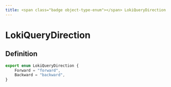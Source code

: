 ```yaml
---
title: <span class="badge object-type-enum"></span> LokiQueryDirection
---
```

# <span class="badge object-type-enum"></span> LokiQueryDirection

## Definition

```typescript
export enum LokiQueryDirection {
	Forward = "forward",
	Backward = "backward",
}

```
